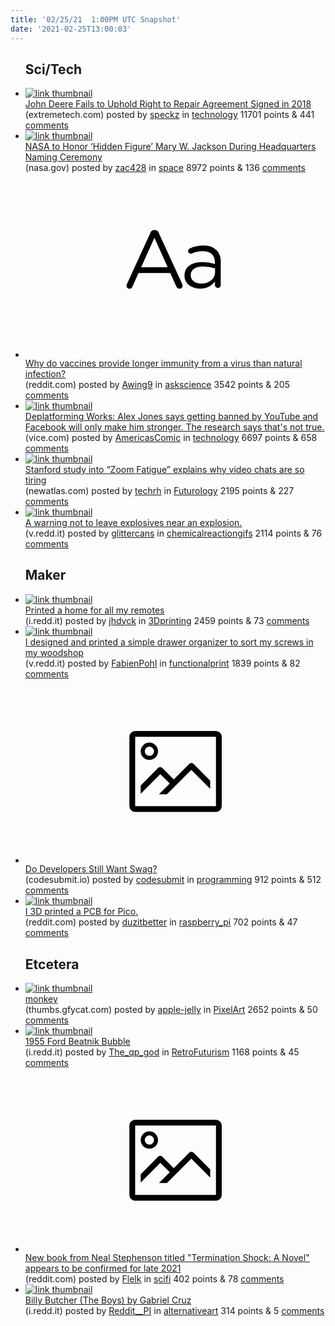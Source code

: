 ```yaml
---
title: '02/25/21  1:00PM UTC Snapshot'
date: '2021-02-25T13:00:03'
---
```

<ul>
<h2>Sci/Tech</h2>

<li><a href='https://www.extremetech.com/electronics/320183-john-deere-fails-to-uphold-right-to-repair-agreement-signed-in-2018'><img src='https://b.thumbs.redditmedia.com/VKOghplzJQYMKpy-i-dZZ9ZaY28P5E5lExiet8WBOKA.jpg' alt='link thumbnail'></a><div><div class='linkTitle'><a href='https://www.extremetech.com/electronics/320183-john-deere-fails-to-uphold-right-to-repair-agreement-signed-in-2018'>John Deere Fails to Uphold Right to Repair Agreement Signed in 2018</a></div>(extremetech.com) posted by <a href='https://www.reddit.com/user/speckz'>speckz</a> in <a href='https://www.reddit.com/r/technology'>technology</a> 11701 points & 441 <a href='https://www.reddit.com/r/technology/comments/lrjiv4/john_deere_fails_to_uphold_right_to_repair/'>comments</a></div></li>

<li><a href='https://www.nasa.gov/press-release/nasa-to-honor-hidden-figure-mary-w-jackson-during-headquarters-naming-ceremony'><img src='https://b.thumbs.redditmedia.com/rpDKJB17mvHxpM4pi8k-g0JJ6RxjGCIQmH_2KrmECUk.jpg' alt='link thumbnail'></a><div><div class='linkTitle'><a href='https://www.nasa.gov/press-release/nasa-to-honor-hidden-figure-mary-w-jackson-during-headquarters-naming-ceremony'>NASA to Honor ‘Hidden Figure’ Mary W. Jackson During Headquarters Naming Ceremony</a></div>(nasa.gov) posted by <a href='https://www.reddit.com/user/zac428'>zac428</a> in <a href='https://www.reddit.com/r/space'>space</a> 8972 points & 136 <a href='https://www.reddit.com/r/space/comments/lrq34j/nasa_to_honor_hidden_figure_mary_w_jackson_during/'>comments</a></div></li>

<li><a href='https://www.reddit.com/r/askscience/comments/lrijdh/why_do_vaccines_provide_longer_immunity_from_a/'><svg version='1.1' viewBox='-34 -12 104 64' preserveAspectRatio='xMidYMid slice' xmlns='http://www.w3.org/2000/svg' xmlns:xlink='http://www.w3.org/1999/xlink'>
    <title>text link thumbnail</title>
    <path d='M12.19,8.84a1.45,1.45,0,0,0-1.4-1h-.12a1.46,1.46,0,0,0-1.42,1L1.14,26.56a1.29,1.29,0,0,0-.14.59,1,1,0,0,0,1,1,1.12,1.12,0,0,0,1.08-.77l2.08-4.65h11l2.08,4.59a1.24,1.24,0,0,0,1.12.83,1.08,1.08,0,0,0,1.08-1.08,1.64,1.64,0,0,0-.14-.57ZM6.08,20.71l4.59-10.22,4.6,10.22Z'>
    </path>
    <path d='M32.24,14.78A6.35,6.35,0,0,0,27.6,13.2a11.36,11.36,0,0,0-4.7,1,1,1,0,0,0-.58.89,1,1,0,0,0,.94.92,1.23,1.23,0,0,0,.39-.08,8.87,8.87,0,0,1,3.72-.81c2.7,0,4.28,1.33,4.28,3.92v.5a15.29,15.29,0,0,0-4.42-.61c-3.64,0-6.14,1.61-6.14,4.64v.05c0,2.95,2.7,4.48,5.37,4.48a6.29,6.29,0,0,0,5.19-2.48V26.9a1,1,0,0,0,1,1,1,1,0,0,0,1-1.06V19A5.71,5.71,0,0,0,32.24,14.78Zm-.56,7.7c0,2.28-2.17,3.89-4.81,3.89-1.94,0-3.61-1.06-3.61-2.86v-.06c0-1.8,1.5-3,4.2-3a15.2,15.2,0,0,1,4.22.61Z'>
    </path>
    </svg></a><div><div class='linkTitle'><a href='https://www.reddit.com/r/askscience/comments/lrijdh/why_do_vaccines_provide_longer_immunity_from_a/'>Why do vaccines provide longer immunity from a virus than natural infection?</a></div>(reddit.com) posted by <a href='https://www.reddit.com/user/Awing9'>Awing9</a> in <a href='https://www.reddit.com/r/askscience'>askscience</a> 3542 points & 205 <a href='https://www.reddit.com/r/askscience/comments/lrijdh/why_do_vaccines_provide_longer_immunity_from_a/'>comments</a></div></li>

<li><a href='https://www.vice.com/en/article/bjbp9d/do-social-media-bans-work'><img src='https://b.thumbs.redditmedia.com/0t9SWbym9ybfvXwb_x1_RtpYEyqqihZsa91s5sVNFxM.jpg' alt='link thumbnail'></a><div><div class='linkTitle'><a href='https://www.vice.com/en/article/bjbp9d/do-social-media-bans-work'>Deplatforming Works: Alex Jones says getting banned by YouTube and Facebook will only make him stronger. The research says that's not true.</a></div>(vice.com) posted by <a href='https://www.reddit.com/user/AmericasComic'>AmericasComic</a> in <a href='https://www.reddit.com/r/technology'>technology</a> 6697 points & 658 <a href='https://www.reddit.com/r/technology/comments/lrj9yc/deplatforming_works_alex_jones_says_getting/'>comments</a></div></li>

<li><a href='https://newatlas.com/telecommunications/zoom-fatigue-video-exhaustion-tips-help-stanford/'><img src='https://b.thumbs.redditmedia.com/XV8LpDplJp2nzrvA42D8DeViRvsPYKLKgT5O5aVRhgA.jpg' alt='link thumbnail'></a><div><div class='linkTitle'><a href='https://newatlas.com/telecommunications/zoom-fatigue-video-exhaustion-tips-help-stanford/'>Stanford study into “Zoom Fatigue” explains why video chats are so tiring</a></div>(newatlas.com) posted by <a href='https://www.reddit.com/user/techrh'>techrh</a> in <a href='https://www.reddit.com/r/Futurology'>Futurology</a> 2195 points & 227 <a href='https://www.reddit.com/r/Futurology/comments/lrwwp3/stanford_study_into_zoom_fatigue_explains_why/'>comments</a></div></li>

<li><a href='https://v.redd.it/24lel3e6pfj61'><img src='https://b.thumbs.redditmedia.com/IikX2vtngBwvbvM3YpyJ2cHTRhZAG1oQfe2GuTmHOiE.jpg' alt='link thumbnail'></a><div><div class='linkTitle'><a href='https://v.redd.it/24lel3e6pfj61'>A warning not to leave explosives near an explosion.</a></div>(v.redd.it) posted by <a href='https://www.reddit.com/user/glittercans'>glittercans</a> in <a href='https://www.reddit.com/r/chemicalreactiongifs'>chemicalreactiongifs</a> 2114 points & 76 <a href='https://www.reddit.com/r/chemicalreactiongifs/comments/lrdx9d/a_warning_not_to_leave_explosives_near_an/'>comments</a></div></li>

<h2>Maker</h2>

<li><a href='https://i.redd.it/9vl77rpqxij61.jpg'><img src='https://b.thumbs.redditmedia.com/6yx5WjQdQtkwf2fg0z1yc5OngLD877GrZubCjhLFG9k.jpg' alt='link thumbnail'></a><div><div class='linkTitle'><a href='https://i.redd.it/9vl77rpqxij61.jpg'>Printed a home for all my remotes</a></div>(i.redd.it) posted by <a href='https://www.reddit.com/user/jhdyck'>jhdyck</a> in <a href='https://www.reddit.com/r/3Dprinting'>3Dprinting</a> 2459 points & 73 <a href='https://www.reddit.com/r/3Dprinting/comments/lrszxq/printed_a_home_for_all_my_remotes/'>comments</a></div></li>

<li><a href='https://v.redd.it/9gtcjki7ihj61'><img src='https://b.thumbs.redditmedia.com/wI_uXEjZ_JfIFcuvrAAqHGAp78ZqCYYFX_q6lgvWN4o.jpg' alt='link thumbnail'></a><div><div class='linkTitle'><a href='https://v.redd.it/9gtcjki7ihj61'>I designed and printed a simple drawer organizer to sort my screws in my woodshop</a></div>(v.redd.it) posted by <a href='https://www.reddit.com/user/FabienPohl'>FabienPohl</a> in <a href='https://www.reddit.com/r/functionalprint'>functionalprint</a> 1839 points & 82 <a href='https://www.reddit.com/r/functionalprint/comments/lrmhev/i_designed_and_printed_a_simple_drawer_organizer/'>comments</a></div></li>

<li><a href='https://codesubmit.io/blog/do-developers-want-swag/'><svg version='1.1' viewBox='-34 -14 104 64' preserveAspectRatio='xMidYMid meet' xmlns='http://www.w3.org/2000/svg' xmlns:xlink='http://www.w3.org/1999/xlink'>
    <title>link thumbnail</title>
    <path d='M32,4H4A2,2,0,0,0,2,6V30a2,2,0,0,0,2,2H32a2,2,0,0,0,2-2V6A2,2,0,0,0,32,4ZM4,30V6H32V30Z'></path>
    <path d='M8.92,14a3,3,0,1,0-3-3A3,3,0,0,0,8.92,14Zm0-4.6A1.6,1.6,0,1,1,7.33,11,1.6,1.6,0,0,1,8.92,9.41Z'></path>
    <path d='M22.78,15.37l-5.4,5.4-4-4a1,1,0,0,0-1.41,0L5.92,22.9v2.83l6.79-6.79L16,22.18l-3.75,3.75H15l8.45-8.45L30,24V21.18l-5.81-5.81A1,1,0,0,0,22.78,15.37Z'></path>
    </svg></a><div><div class='linkTitle'><a href='https://codesubmit.io/blog/do-developers-want-swag/'>Do Developers Still Want Swag?</a></div>(codesubmit.io) posted by <a href='https://www.reddit.com/user/codesubmit'>codesubmit</a> in <a href='https://www.reddit.com/r/programming'>programming</a> 912 points & 512 <a href='https://www.reddit.com/r/programming/comments/lrg5p4/do_developers_still_want_swag/'>comments</a></div></li>

<li><a href='https://www.reddit.com/gallery/lrwymw'><img src='https://b.thumbs.redditmedia.com/qCLtuQN26IpRcz3ZqUyG2dNiB205k98mfp_py6rOpbQ.jpg' alt='link thumbnail'></a><div><div class='linkTitle'><a href='https://www.reddit.com/gallery/lrwymw'>I 3D printed a PCB for Pico.</a></div>(reddit.com) posted by <a href='https://www.reddit.com/user/duzitbetter'>duzitbetter</a> in <a href='https://www.reddit.com/r/raspberry_pi'>raspberry_pi</a> 702 points & 47 <a href='https://www.reddit.com/r/raspberry_pi/comments/lrwymw/i_3d_printed_a_pcb_for_pico/'>comments</a></div></li>

<h2>Etcetera</h2>

<li><a href='https://thumbs.gfycat.com/RepentantDarlingCockatiel-small.gif'><img src='https://b.thumbs.redditmedia.com/wfx_0AlhpFe0fkwwguPUlyJtya3YHtHXPpPkwYFCGVw.jpg' alt='link thumbnail'></a><div><div class='linkTitle'><a href='https://thumbs.gfycat.com/RepentantDarlingCockatiel-small.gif'>monkey</a></div>(thumbs.gfycat.com) posted by <a href='https://www.reddit.com/user/apple-jelly'>apple-jelly</a> in <a href='https://www.reddit.com/r/PixelArt'>PixelArt</a> 2652 points & 50 <a href='https://www.reddit.com/r/PixelArt/comments/lrusgr/monkey/'>comments</a></div></li>

<li><a href='https://i.redd.it/ngumez4idjj61.jpg'><img src='https://b.thumbs.redditmedia.com/TGbsZhCl4o32OKNjdE_jtgFgvhBVSfEWgNc0nBLKHco.jpg' alt='link thumbnail'></a><div><div class='linkTitle'><a href='https://i.redd.it/ngumez4idjj61.jpg'>1955 Ford Beatnik Bubble</a></div>(i.redd.it) posted by <a href='https://www.reddit.com/user/The_qp_god'>The_qp_god</a> in <a href='https://www.reddit.com/r/RetroFuturism'>RetroFuturism</a> 1168 points & 45 <a href='https://www.reddit.com/r/RetroFuturism/comments/lrvolh/1955_ford_beatnik_bubble/'>comments</a></div></li>

<li><a href='https://www.reddit.com/r/nealstephenson/comments/lr4mp4/new_book_from_neal_stephenson_titled_termination/'><svg version='1.1' viewBox='-34 -14 104 64' preserveAspectRatio='xMidYMid meet' xmlns='http://www.w3.org/2000/svg' xmlns:xlink='http://www.w3.org/1999/xlink'>
    <title>link thumbnail</title>
    <path d='M32,4H4A2,2,0,0,0,2,6V30a2,2,0,0,0,2,2H32a2,2,0,0,0,2-2V6A2,2,0,0,0,32,4ZM4,30V6H32V30Z'></path>
    <path d='M8.92,14a3,3,0,1,0-3-3A3,3,0,0,0,8.92,14Zm0-4.6A1.6,1.6,0,1,1,7.33,11,1.6,1.6,0,0,1,8.92,9.41Z'></path>
    <path d='M22.78,15.37l-5.4,5.4-4-4a1,1,0,0,0-1.41,0L5.92,22.9v2.83l6.79-6.79L16,22.18l-3.75,3.75H15l8.45-8.45L30,24V21.18l-5.81-5.81A1,1,0,0,0,22.78,15.37Z'></path>
    </svg></a><div><div class='linkTitle'><a href='https://www.reddit.com/r/nealstephenson/comments/lr4mp4/new_book_from_neal_stephenson_titled_termination/'>New book from Neal Stephenson titled "Termination Shock: A Novel" appears to be confirmed for late 2021</a></div>(reddit.com) posted by <a href='https://www.reddit.com/user/Flelk'>Flelk</a> in <a href='https://www.reddit.com/r/scifi'>scifi</a> 402 points & 78 <a href='https://www.reddit.com/r/scifi/comments/lrnfie/new_book_from_neal_stephenson_titled_termination/'>comments</a></div></li>

<li><a href='https://i.redd.it/4wu0b491lij61.jpg'><img src='https://b.thumbs.redditmedia.com/kxlTL4Q0lKHX74tYWnxRn_vviGPcPRmNZVDDhPqL9ks.jpg' alt='link thumbnail'></a><div><div class='linkTitle'><a href='https://i.redd.it/4wu0b491lij61.jpg'>Billy Butcher (The Boys) by Gabriel Cruz</a></div>(i.redd.it) posted by <a href='https://www.reddit.com/user/Reddit__PI'>Reddit__PI</a> in <a href='https://www.reddit.com/r/alternativeart'>alternativeart</a> 314 points & 5 <a href='https://www.reddit.com/r/alternativeart/comments/lrqycl/billy_butcher_the_boys_by_gabriel_cruz/'>comments</a></div></li>

</ul>
